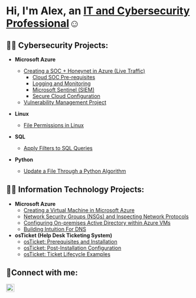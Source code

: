 <h1>Hi, I'm Alex, an <a href="https://www.linkedin.com/in/alexander-noriega-721b4723b/">IT and Cybersecurity Professional</a>☺</h1>

<h2>👨‍💻 Cybersecurity Projects:</h2>

- <b>Microsoft Azure</b>
  - [Creating a SOC + Honeynet in Azure (Live Traffic)](https://github.com/jnoriega232/Azure-Honeynet-SOC)
    - [Cloud SOC Pre-requisites](https://github.com/jnoriega232/Cloud-SOC-Pre-requisites)
    - [Logging and Monitoring](https://github.com/jnoriega232/Logging-and-Monitoring)
    - [Microsoft Sentinel (SIEM)](https://github.com/jnoriega232/Microsoft-Sentinel-SIEM/blob/main/README.md)
    - [Secure Cloud Configuration](https://github.com/jnoriega232/Secure-Cloud-Configuration)
  - [Vulnerability Management Project](https://github.com/jnoriega232/Vulnerability-Management) 

- <b>Linux</b>
  - [File Permissions in Linux](https://github.com/jnoriega232/File-Permissions-in-Linux)

- <b>SQL</b>
  - [Apply Filters to SQL Queries](https://github.com/jnoriega232/Apply-Filters-to-SQL-Queries)

- <b>Python</b>
  - [Update a File Through a Python Algorithm](https://github.com/jnoriega232/Update-a-File-Through-a-Python-Algorithm)

<h2>👨‍💻 Information Technology Projects:</h2>

- <b>Microsoft Azure</b>
  - [Creating a Virtual Machine in Microsoft Azure](https://github.com/jnoriega232/azure-virtualmachine)
  - [Network Security Groups (NSGs) and Inspecting Network Protocols](https://github.com/jnoriega232/azure-network-protocols)
  - [Configuring On-premises Active Directory within Azure VMs](https://github.com/jnoriega232/configure-ad)
  - [Building Intuition For DNS](https://github.com/jnoriega232/DNS)
- <b>osTicket (Help Desk Ticketing System)</b>
  - [osTicket: Prerequisites and Installation](https://github.com/jnoriega232/osticket-prereqs)
  - [osTicket: Post-Installation Configuration](https://github.com/jnoriega232/post-install-config)
  - [osTicket: Ticket Lifecycle Examples](https://github.com/jnoriega232/ticket-lifecycle)

<h2>🤳Connect with me:</h2>

[<img align="left" alt="Josh | LinkedIn" width="22px" src="https://cdn.jsdelivr.net/npm/simple-icons@v3/icons/linkedin.svg" />][linkedin]

[linkedin]: https://www.linkedin.com/in/alexander-noriega-721b4723b/
